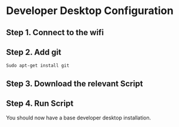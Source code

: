 Developer Desktop Configuration
=============================

Step 1. Connect to the wifi
------

Step 2. Add git
------
`Sudo apt-get install git`

Step 3. Download the relevant Script
------
Step 4. Run Script
------
You should now have a base developer desktop installation.
